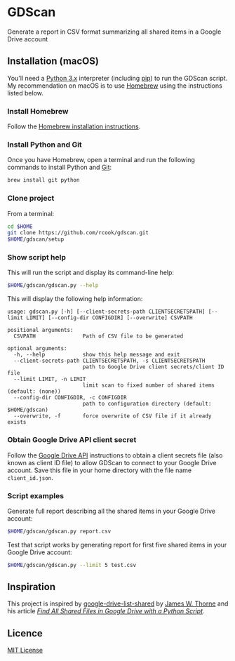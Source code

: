 # GDScan

Generate a report in CSV format summarizing all shared items in a Google Drive account

## Installation (macOS)

You'll need a [Python 3.x][python] interpreter (including [pip][pip]) to run the GDScan script. My recommendation on macOS is to use [Homebrew][homebrew] using the instructions listed below.

### Install Homebrew

Follow the [Homebrew installation instructions][homebrew-installation].

### Install Python and Git

Once you have Homebrew, open a terminal and run the following commands to install Python and [Git][git]:

```bash
brew install git python
```

### Clone project

From a terminal:

```bash
cd $HOME
git clone https://github.com/rcook/gdscan.git
$HOME/gdscan/setup
```

### Show script help

This will run the script and display its command-line help:

```bash
$HOME/gdscan/gdscan.py --help
```

This will display the following help information:

```
usage: gdscan.py [-h] [--client-secrets-path CLIENTSECRETSPATH] [--limit LIMIT] [--config-dir CONFIGDIR] [--overwrite] CSVPATH

positional arguments:
  CSVPATH               Path of CSV file to be generated

optional arguments:
  -h, --help            show this help message and exit
  --client-secrets-path CLIENTSECRETSPATH, -s CLIENTSECRETSPATH
                        path to Google Drive client secrets/client ID file
  --limit LIMIT, -n LIMIT
                        limit scan to fixed number of shared items (default: (none))
  --config-dir CONFIGDIR, -c CONFIGDIR
                        path to configuration directory (default: $HOME/gdscan)
  --overwrite, -f       force overwrite of CSV file if it already exists
```

### Obtain Google Drive API client secret

Follow the [Google Drive API][google-drive-api-auth] instructions to obtain a client secrets file (also known as client ID file) to allow GDScan to connect to your Google Drive account. Save this file in your home directory with the file name `client_id.json`.

### Script examples

Generate full report describing all the shared items in your Google Drive account:

```bash
$HOME/gdscan/gdscan.py report.csv
```

Test that script works by generating report for first five shared items in your Google Drive account:

```bash
$HOME/gdscan/gdscan.py --limit 5 test.csv
```

## Inspiration

This project is inspired by [google-drive-list-shared][google-drive-list-shared] by [James W. Thorne][james-w-thorne] and his article [_Find All Shared Files in Google Drive with a Python Script_][thorne-article].

## Licence

[MIT License][licence]

[git]: https://git-scm.com/
[google-drive-list-shared]: https://github.com/jameswthorne/google-drive-list-shared
[google-drive-api-auth]: https://developers.google.com/drive/api/v3/about-auth
[homebrew]: https://brew.sh/
[homebrew-installation]: https://docs.brew.sh/Installation
[james-w-thorne]: https://github.com/jameswthorne/
[licence]: LICENSE
[pip]: https://pypi.org/project/pip/
[python]: https://www.python.org/
[thorne-article]: https://thornelabs.blog/posts/find-all-shared-files-in-google-drive-with-a-python-script.html
